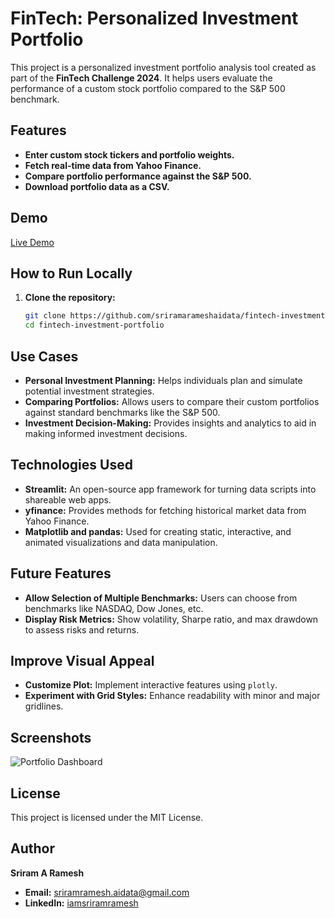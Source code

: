 # FinTech: Personalized Investment Portfolio

This project is a personalized investment portfolio analysis tool created as part of the **FinTech Challenge 2024**. It helps users evaluate the performance of a custom stock portfolio compared to the S&P 500 benchmark.

## Features
- **Enter custom stock tickers and portfolio weights.**
- **Fetch real-time data from Yahoo Finance.**
- **Compare portfolio performance against the S&P 500.**
- **Download portfolio data as a CSV.**

## Demo
[Live Demo](https://fintech-investment-portfolio.streamlit.app)

## How to Run Locally
1. **Clone the repository:**
   ```bash
   git clone https://github.com/sriramarameshaidata/fintech-investment-portfolio.git
   cd fintech-investment-portfolio

## Use Cases

- **Personal Investment Planning:** Helps individuals plan and simulate potential investment strategies.
- **Comparing Portfolios:** Allows users to compare their custom portfolios against standard benchmarks like the S&P 500.
- **Investment Decision-Making:** Provides insights and analytics to aid in making informed investment decisions.

## Technologies Used

- **Streamlit:** An open-source app framework for turning data scripts into shareable web apps.
- **yfinance:** Provides methods for fetching historical market data from Yahoo Finance.
- **Matplotlib and pandas:** Used for creating static, interactive, and animated visualizations and data manipulation.

## Future Features

- **Allow Selection of Multiple Benchmarks:** Users can choose from benchmarks like NASDAQ, Dow Jones, etc.
- **Display Risk Metrics:** Show volatility, Sharpe ratio, and max drawdown to assess risks and returns.

## Improve Visual Appeal

- **Customize Plot:** Implement interactive features using `plotly`.
- **Experiment with Grid Styles:** Enhance readability with minor and major gridlines.

## Screenshots

![Portfolio Dashboard](screenshots/dashboard.png.png)

## License

This project is licensed under the MIT License.

## Author

**Sriram A Ramesh**
- **Email:** sriramramesh.aidata@gmail.com
- **LinkedIn:** [iamsriramramesh](https://www.linkedin.com/in/iamsriramramesh/)

